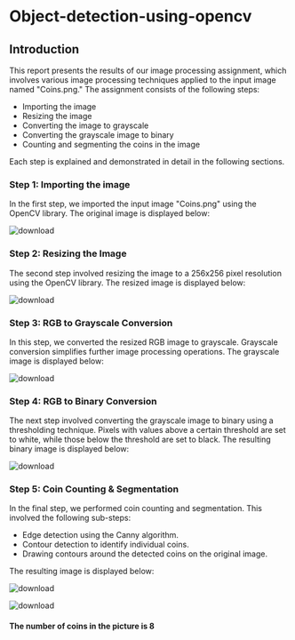 # Object-detection-using-opencv

## Introduction

This report presents the results of our image processing assignment, which involves various image processing techniques applied to the input image named "Coins.png." The assignment consists of the following steps:
-	Importing the image
-	Resizing the image
-	Converting the image to grayscale
-	Converting the grayscale image to binary
-	Counting and segmenting the coins in the image

Each step is explained and demonstrated in detail in the following sections.

### Step 1: Importing the image
In the first step, we imported the input image "Coins.png" using the OpenCV library. The original image is displayed below:

![download](https://github.com/umart823/Object-detection-using-opencv/assets/97828137/efb6cd68-1ee3-409f-9af4-92eacd57452d)


### Step 2: Resizing the Image
The second step involved resizing the image to a 256x256 pixel resolution using the OpenCV library. The resized image is displayed below:

![download](https://github.com/umart823/Object-detection-using-opencv/assets/97828137/5fe1f65c-bbad-410c-93f2-09134bdedc26)


### Step 3: RGB to Grayscale Conversion
In this step, we converted the resized RGB image to grayscale. Grayscale conversion simplifies further image processing operations. The grayscale image is displayed below:

![download](https://github.com/umart823/Object-detection-using-opencv/assets/97828137/169f71f2-3c16-4375-b3f5-8c3b7d002363)


### Step 4: RGB to Binary Conversion
The next step involved converting the grayscale image to binary using a thresholding technique. Pixels with values above a certain threshold are set to white, while those below the threshold are set to black. The resulting binary image is displayed below:

![download](https://github.com/umart823/Object-detection-using-opencv/assets/97828137/e48fae4b-2311-413a-9898-9087ee51df44)


### Step 5:  Coin Counting & Segmentation

In the final step, we performed coin counting and segmentation. This involved the following sub-steps:
-	Edge detection using the Canny algorithm.
-	Contour detection to identify individual coins.
-	Drawing contours around the detected coins on the original image.


The resulting image is displayed below:

![download](https://github.com/umart823/Object-detection-using-opencv/assets/97828137/764757bc-02ad-40af-a598-1532d1bf08a5)

![download](https://github.com/umart823/Object-detection-using-opencv/assets/97828137/d41e4e29-7caa-4ef1-919c-c6e1a0aec2d6)

#### The number of coins in the picture is 8

